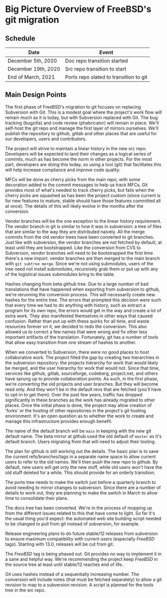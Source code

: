 # Big Picture Overview of FreeBSD's git migration

## Schedule

| Date | Event |
|------|-------|
| December 5th, 2020 | Doc repo transition started |
| December 19th, 2020 | Src repo transition to start |
| End of March, 2021 | Ports repo slated to transition to git |

## Main Design Points

The first phase of FreeBSD's migration to git focuses on replacing
Subversion with Git.  This is a modest goal where the project's work
flow will remain much as it is today, but with Subversion replaced
with Git. The bug tracking (bugzilla) and code review (phabricator)
will remain in place. We'll self-host the git repo and manage
the first layer of mirrors ourselves. We'll publish the repository to
github, gitlab and other places that are useful for our developers,
users and contributors.

The project will strive to maintain a linear history in the new src
repo.  Developers will be expected to land their changes as a logical
series of commits, much as has become the norm in other projects. For
the most part, developers are doing this today, so using a tool (git)
that facilitates this will help increase compliance and improve code
quality.

MFCs will be done as cherry picks from the main repo, with some
decoration added to the commit messages to help us track MFCs. Git
provides most of what's needed to track cherry picks, but fails when
the cherry picks are squashed as has been the project custom (since
current is for new features to mature, stable should have those
features committed all at once). The details of this will likely
evolve in the months after the conversion.

Vendor branches will be the one exception to the linear history
requirement. The vendor branch in git is similar to how it was in
subversion: a tree of files that are similar to the way they are
distributed naively. All the merge commits from the old vendor trees
have been converted to git branches. Just like with subversion, the
vendor branches are not fetched by default, at least until they are
bootstrapped. Like the conversion from CVS to Subversion, vendor
branches will need to be bootstrapped the first time there's a new
import. vendor branches are then merged to the main branch with `git
subtree merge`. Since we're not using submodules, users of the tree
need not install submodules, recursively grab them or put up with any
of the logistical issues submodules bring to the table.

Hashes changing from beta github tree. Due to a large number of bad
translations that have happened when exporting from subversion to
github, we're rerunning the conversion process. This will necessarily
create new hashes for the entire tree. The errors that prompted this
decision were such that every time we had to do anything with history,
such as extract a program for its own repo, the errors would get in
the way and create a lot of extra work. They also manifested
themselves in other ways that caused confusion. Rather than put up
with these quirks for all time, and waste resources forever on it, we
decided to redo the conversion. This also allowed us to correct a
few names that were wrong and fix other less important artifacts of
the translation. Fortunately, git has a number of tools that allow
easy transition from one stream of hashes to another.

When we converted to Subversion, there were no good places to host
collaborative work. The project filled the gap by creating two
hierarchies in the subversion repository: the projects hierarchy for
work that would likely be merged, and the user hierarchy for work that
would not. Since that time, services like github, gitlab, sourceforge, codeberg,
project.net, and others have sprung up to provide collaboration
points. As such, in the first phase, we're converting the old projects
and user branches. But they will become read only. And they won't be
in the default revs that are fetched (you'll have to opt-in to get
them). Over the past few years, traffic has dropped significantly in
these branches as the work has already migrated to other places. Once
the initial phase is done, the project may allow creation of 'forks'
or the hosting of other repositories in the project's git hosting
environment. It's an open question as to whether the work to create
and manage this infrastructure provides enough benefit.

The name of the default branch will be `main` in keeping with the new
git default name. The beta mirror at github used the old default of
`master` as it's default branch. Users migrating from that will need
to adjust their tooling.

The plan for github is still working out the details. The basic plan
is to save the current refs/branches/tags in a separate name space to
allow current users to refer to the old names. We'll then push the new
repo to github. By default, new users will get only the new stuff,
while old users won't have the old stuff deleted for a while. This
should provide for an orderly transition.

The ports tree needs to make the switch just before a quarterly branch
to avoid needing to mirror changes to subversion. Since there are a
number of details to work out, they are planning to make the switch in
March to allow time to consolidate their plans.

The docs tree has been converted. We're in the process of mopping up
from the different issues related to this that have come to light. So
far it's the usual thing you'd expect: the automated web site building
script needed to be changed to pull from git instead of subversion,
for example.

Release engineering plans to do future stable/12 releases from
subversion to ensure maximum compatibility with current users
(especially $FreeBSD$ tags). Starting with 13.0, releases will be cut
from git.

The $FreeBSD$ tag is being phased out. Git provides no way to
implement it in a sane and helpful way. We're recommending the project
keep $FreeBSD$ in the source tree at least until stable/12 reaches end
of life..

Git uses hashes instead of a sequentially increasing number. The
conversion will include notes (that must be fetched separately) to
allow a git revision to map to a subversion revision. A script is
planned for the tools tree in the src repo.
